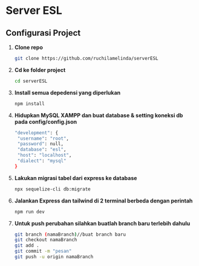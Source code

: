 # Server ESL

## Configurasi Project

1. **Clone repo**

   ```bash
   git clone https://github.com/ruchilamelinda/serverESL
   ```

2. **Cd ke folder project**

   ```bash
   cd serverESL
   ```

3. **Install semua depedensi yang diperlukan**

   ```bash
   npm install
   ```

4. **Hidupkan MySQL XAMPP dan buat database & setting koneksi db pada config/config.json**

   ```bash
   "development": {
    "username": "root",
    "password": null,
    "database": "esl",
    "host": "localhost",
    "dialect": "mysql"
   }
   ```

5. **Lakukan migrasi tabel dari express ke database**

   ```bash
   npx sequelize-cli db:migrate
   ```

6. **Jalankan Express dan tailwind di 2 terminal berbeda dengan perintah**

    ```bash
   npm run dev
   ```

7. **Untuk push perubahan silahkan buatlah branch baru terlebih dahulu**

   ```bash
   git branch (namaBranch)//buat branch baru
   git checkout namaBranch
   git add .
   git commit -m "pesan"
   git push -u origin namaBranch
   ```
